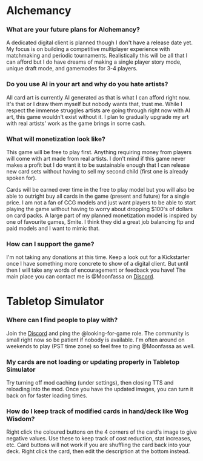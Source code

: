 # Alchemancy
### What are your future plans for Alchemancy?
A dedicated digital client is planned though I don't have a release date yet. My focus is on building a competitive multiplayer experience with matchmaking and periodic tournaments. Realistically this will be all that I can afford but I do have dreams of making a single player story mode, unique draft mode, and gamemodes for 3-4 players.

### Do you use AI in your art and why do you hate artists?
All card art is currently AI generated as that is what I can afford right now. It's that or I draw them myself but nobody wants that, trust me. While I respect the immense struggles artists are going through right now with AI art, this game wouldn't exist without it. I plan to gradually upgrade my art with real artists' work as the game brings in some cash. 

### What will monetization look like?
This game will be free to play first. Anything requiring money from players will come with art made from real artists. I don't mind if this game never makes a profit but I do want it to be sustainable enough that I can release new card sets without having to sell my second child (first one is already spoken for). 

Cards will be earned over time in the free to play model but you will also be able to outright buy all cards in the game (present and future) for a single price. I am not a fan of CCG models and just want players to be able to start playing the game without having to worry about dropping $100's of dollars on card packs. A large part of my planned monetization model is inspired by one of favourite games, Smite. I think they did a great job balancing ftp and paid models and I want to mimic that.

### How can I support the game?
I'm not taking any donations at this time. Keep a look out for a Kickstarter once I have something more concrete to show of a digital client. But until then I will take any words of encouragement or feedback you have! The main place you can contact me is @Moonfassa on [Discord](https://discord.com/invite/HWGFe7tPyZ).  

# Tabletop Simulator
### Where can I find people to play with?
Join the [Discord](https://discord.com/invite/HWGFe7tPyZ) and ping the @looking-for-game role. The community is small right now so be patient if nobody is available. I'm often around on weekends to play (PST time zone) so feel free to ping @Moonfassa as well.

### My cards are not loading or updating properly in Tabletop Simulator
Try turning off mod caching (under settings), then closing TTS and reloading into the mod. Once you have the updated images, you can turn it back on for faster loading times.

### How do I keep track of modified cards in hand/deck like Wog Wisdom?
Right click the coloured buttons on the 4 corners of the card's image to give negative values. Use these to keep track of cost reduction, stat increases, etc. Card buttons will not work if you are shuffling the card back into your deck. Right click the card, then edit the description at the bottom instead.
